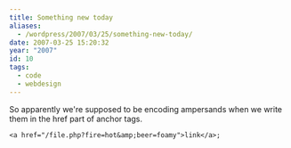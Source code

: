 ```yaml
---
title: Something new today
aliases:
  - /wordpress/2007/03/25/something-new-today/
date: 2007-03-25 15:20:32
year: "2007"
id: 10
tags:
  - code
  - webdesign
---
```


So apparently we're supposed to be encoding ampersands when we write them in the href part of anchor tags.

```
<a href="/file.php?fire=hot&amp;beer=foamy">link</a>;
```

